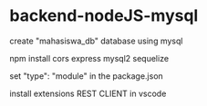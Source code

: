 # backend-nodeJS-mysql

create "mahasiswa_db" database using mysql

npm install cors express mysql2 sequelize

set "type": "module" in the package.json

install extensions REST CLIENT in vscode 
